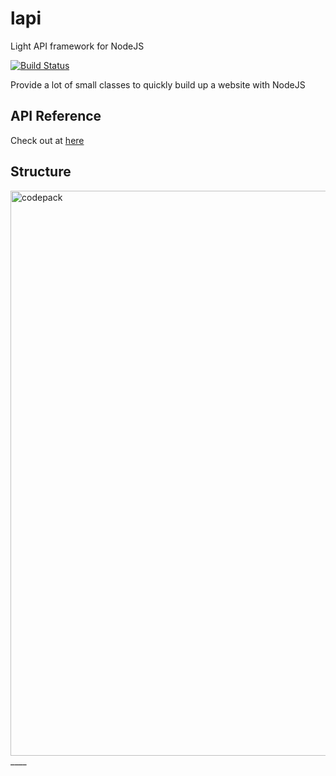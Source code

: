 # lapi
Light API framework for NodeJS

[![Build Status](https://travis-ci.org/iobox/lapi.svg)](https://travis-ci.org/dotronglong/codepack)

Provide a lot of small classes to quickly build up a website with NodeJS

## API Reference
Check out at [here](https://lapi-iobox.herokuapp.com)

## Structure
<img width="904" alt="codepack" src="https://cloud.githubusercontent.com/assets/6072939/17083546/e06543fa-51ce-11e6-9211-19652613e07d.png">
____